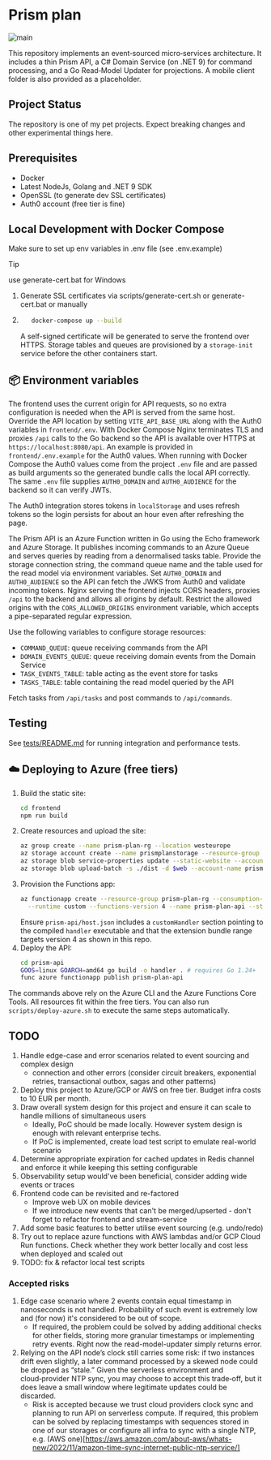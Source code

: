 # Prism plan
![main](https://github.com/MisterVVP/prism-plan/actions/workflows/ci.yml/badge.svg?branch=main)

This repository implements an event‑sourced micro‑services architecture.
It includes a thin Prism API, a C# Domain Service (on .NET 9) for command
processing, and a Go Read‑Model Updater for projections. A mobile client folder
is also provided as a placeholder.

## Project Status
The repository is one of my pet projects. Expect breaking changes and other experimental things here.

## Prerequisites
- Docker
- Latest NodeJs, Golang and .NET 9 SDK
- OpenSSL (to generate dev SSL certificates)
- Auth0 account (free tier is fine)

## Local Development with Docker Compose
Make sure to set up env variables in .env file (see .env.example)
> [!TIP]
> use generate-cert.bat for Windows

1. Generate SSL certificates via  scripts/generate-cert.sh or generate-cert.bat or manually
2. ```bash
      docker-compose up --build
   ```

   A self-signed certificate will be generated to serve the frontend over HTTPS. Storage tables and queues are provisioned by a `storage-init` service before the other containers start.

## 📦 Environment variables
The frontend uses the current origin for API requests, so no extra configuration is needed when the API is served from the same host. Override the API location by setting `VITE_API_BASE_URL` along with the Auth0 variables in `frontend/.env`. With Docker Compose Nginx terminates TLS and proxies `/api` calls to the Go backend so the API is available over HTTPS at `https://localhost:8080/api`.
An example is provided in `frontend/.env.example` for the Auth0 values.
When running with Docker Compose the Auth0 values come from the project `.env` file and are passed as build arguments so the generated bundle calls the local API correctly.
The same `.env` file supplies `AUTH0_DOMAIN` and `AUTH0_AUDIENCE` for the backend so it can verify JWTs.

The Auth0 integration stores tokens in `localStorage` and uses refresh tokens so
the login persists for about an hour even after refreshing the page.

The Prism API is an Azure Function written in Go using the Echo framework and Azure Storage. It publishes incoming commands to an Azure Queue and serves queries by reading from a denormalised tasks table. Provide the storage connection string, the command queue name and the table used for the read model via environment variables. Set `AUTH0_DOMAIN` and `AUTH0_AUDIENCE` so the API can fetch the JWKS from Auth0 and validate incoming tokens. Nginx serving the frontend injects CORS headers, proxies `/api` to the backend and allows all origins by default. Restrict the allowed origins with the `CORS_ALLOWED_ORIGINS` environment variable, which accepts a pipe-separated regular expression.

Use the following variables to configure storage resources:

- `COMMAND_QUEUE`: queue receiving commands from the API
- `DOMAIN_EVENTS_QUEUE`: queue receiving domain events from the Domain Service
- `TASK_EVENTS_TABLE`: table acting as the event store for tasks
- `TASKS_TABLE`: table containing the read model queried by the API

Fetch tasks from `/api/tasks` and post commands to `/api/commands`.

## Testing

See [tests/README.md](tests/README.md) for running integration and performance tests.

## ☁️ Deploying to Azure (free tiers)
1. Build the static site:
   ```bash
   cd frontend
   npm run build
   ```
2. Create resources and upload the site:
   ```bash
   az group create --name prism-plan-rg --location westeurope
   az storage account create --name prismplanstorage --resource-group prism-plan-rg --sku Standard_LRS
   az storage blob service-properties update --static-website --account-name prismplanstorage --index-document index.html
   az storage blob upload-batch -s ./dist -d $web --account-name prismplanstorage
   ```
3. Provision the Functions app:
   ```bash
   az functionapp create --resource-group prism-plan-rg --consumption-plan-location westeurope \
     --runtime custom --functions-version 4 --name prism-plan-api --storage-account prismplanstorage
   ```
   Ensure `prism-api/host.json` includes a `customHandler` section pointing to the compiled `handler` executable and that the extension bundle range targets version 4 as shown in this repo.
4. Deploy the API:
   ```bash
   cd prism-api
   GOOS=linux GOARCH=amd64 go build -o handler . # requires Go 1.24+
   func azure functionapp publish prism-plan-api
   ```

The commands above rely on the Azure CLI and the Azure Functions Core Tools. All resources fit within the free tiers.
You can also run `scripts/deploy-azure.sh` to execute the same steps automatically.

## TODO
1. Handle edge-case and error scenarios related to event sourcing and complex design
   - connection and other errors (consider circuit breakers, exponential retries, transactional outbox, sagas and other patterns)
2. Deploy this project to Azure/GCP or AWS on free tier. Budget infra costs to 10 EUR per month.
3. Draw overall system design for this project and ensure it can scale to handle millions of simultaneous users
   - Ideally, PoC should be made locally. However system design is enough with relevant enterprise techs.
   - If PoC is implemented, create load test script to emulate real-world scenario
4. Determine appropriate expiration for cached updates in Redis channel and enforce it while keeping this setting configurable
5. Observability setup would've been beneficial, consider adding wide events or traces
6. Frontend code can be revisited and re-factored
   - Improve web UX on mobile devices
   - If we introduce new events that can't be merged/upserted - don't forget to refactor frontend and stream-service
7. Add some basic features to better utilise event sourcing (e.g. undo/redo)
8. Try out to replace azure functions with AWS lambdas and/or GCP Cloud Run functions. Check whether they work better locally and cost less when deployed and scaled out
9. TODO: fix & refactor local test scripts

### Accepted risks
1. Edge case scenario where 2 events contain equal timestamp in nanoseconds is not handled. Probability of such event is extremely low and (for now) it's considered to be out of scope.
   - If required, the problem could be solved by adding additional checks for other fields, storing more granular timestamps or implementing retry events. Right now the read-model-updater simply returns error.
2. Relying on the API node’s clock still carries some risk: if two instances drift even slightly, a later command processed by a skewed node could be dropped as “stale.” Given the serverless environment and cloud‑provider NTP sync, you may choose to accept this trade‑off, but it does leave a small window where legitimate updates could be discarded.
   - Risk is accepted because we trust cloud providers clock sync and planning to run API on serverless compute. If required, this problem can be solved by replacing timestamps with sequences stored in one of our storages or configure all infra to sync with a single NTP, e.g. (AWS one)[https://aws.amazon.com/about-aws/whats-new/2022/11/amazon-time-sync-internet-public-ntp-service/]